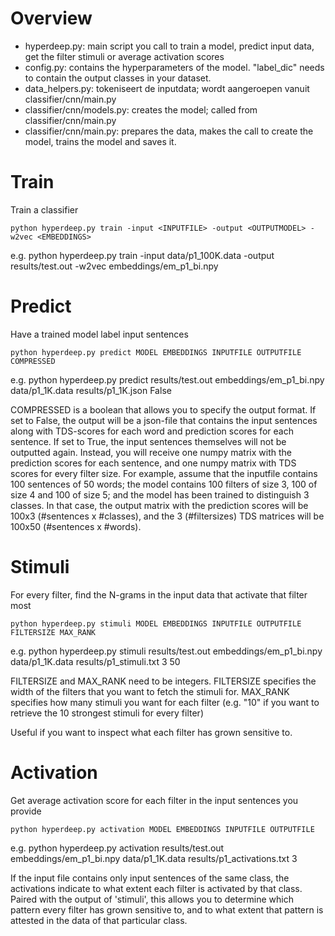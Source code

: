 
# Overview
- hyperdeep.py: main script you call to train a model, predict input data, get the filter stimuli or average activation scores
- config.py: contains the hyperparameters of the model. "label_dic" needs to contain the output classes in your dataset.
- data_helpers.py: tokeniseert de inputdata; wordt aangeroepen vanuit classifier/cnn/main.py
- classifier/cnn/models.py: creates the model; called from classifier/cnn/main.py
- classifier/cnn/main.py: prepares the data, makes the call to create the model, trains the model and saves it.


# Train
Train a classifier

    python hyperdeep.py train -input <INPUTFILE> -output <OUTPUTMODEL> -w2vec <EMBEDDINGS>

e.g. python hyperdeep.py train -input data/p1_100K.data -output results/test.out -w2vec embeddings/em_p1_bi.npy


# Predict
Have a trained model label input sentences

    python hyperdeep.py predict MODEL EMBEDDINGS INPUTFILE OUTPUTFILE COMPRESSED

e.g. python hyperdeep.py predict results/test.out embeddings/em_p1_bi.npy data/p1_1K.data results/p1_1K.json False

COMPRESSED is a boolean that allows you to specify the output format. If set to False, the output will be a json-file that contains the input sentences along with TDS-scores for each word and prediction scores for each sentence. If set to True, the input sentences themselves will not be outputted again. Instead, you will receive one numpy matrix with the prediction scores for each sentence, and one numpy matrix with TDS scores for every filter size. For example, assume that the inputfile contains 100 sentences of 50 words; the model contains 100 filters of size 3, 100 of size 4 and 100 of size 5; and the model has been trained to distinguish 3 classes. In that case, the output matrix with the prediction scores will be 100x3 (#sentences x #classes), and the 3 (#filtersizes) TDS matrices will be 100x50 (#sentences x #words).

# Stimuli
For every filter, find the N-grams in the input data that activate that filter most

    python hyperdeep.py stimuli MODEL EMBEDDINGS INPUTFILE OUTPUTFILE FILTERSIZE MAX_RANK

e.g. python hyperdeep.py stimuli results/test.out embeddings/em_p1_bi.npy data/p1_1K.data results/p1_stimuli.txt 3 50

FILTERSIZE and MAX_RANK need to be integers. FILTERSIZE specifies the width of the filters that you want to fetch the stimuli for. MAX_RANK specifies how many stimuli you want for each filter (e.g. "10" if you want to retrieve the 10 strongest stimuli for every filter)

Useful if you want to inspect what each filter has grown sensitive to.

# Activation
Get average activation score for each filter in the input sentences you provide

    python hyperdeep.py activation MODEL EMBEDDINGS INPUTFILE OUTPUTFILE

e.g. python hyperdeep.py activation results/test.out embeddings/em_p1_bi.npy data/p1_1K.data results/p1_activations.txt 3

If the input file contains only input sentences of the same class, the activations indicate to what extent each filter is activated by that class. Paired with the output of 'stimuli', this allows you to determine which pattern every filter has grown sensitive to, and to what extent that pattern is attested in the data of that particular class.
